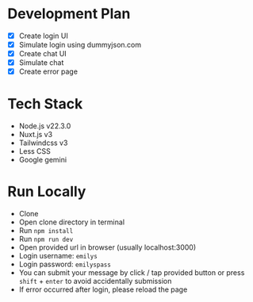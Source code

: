 # Development Plan
- [X] Create login UI
- [X] Simulate login using dummyjson.com
- [X] Create chat UI
- [X] Simulate chat
- [X] Create error page
# Tech Stack
- Node.js v22.3.0
- Nuxt.js v3
- Tailwindcss v3
- Less CSS
- Google gemini
# Run Locally
- Clone
- Open clone directory in terminal
- Run `npm install`
- Run `npm run dev`
- Open provided url in browser (usually localhost:3000)
- Login username: `emilys`
- Login password: `emilyspass`
- You can submit your message by click / tap provided button or press `shift` + `enter` to avoid accidentally submission
- If error occurred after login, please reload the page